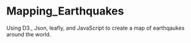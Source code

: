 # Mapping_Earthquakes
Using D3., Json, leafly, and JavaScript to create a map of earthqaukes around the world. 

